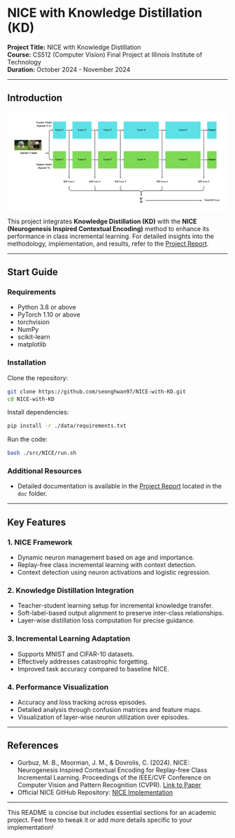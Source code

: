 # NICE with Knowledge Distillation (KD)

**Project Title:** NICE with Knowledge Distillation  
**Course:** CS512 (Computer Vision) Final Project at Illinois Institute of Technology  
**Duration:** October 2024 - November 2024  

---

## Introduction
![pipeline](./pipeline.png)

This project integrates **Knowledge Distillation (KD)** with the **NICE (Neurogenesis Inspired Contextual Encoding)** method to enhance its performance in class incremental learning. For detailed insights into the methodology, implementation, and results, refer to the [Project Report](./doc/report.pdf).

---

## Start Guide
### Requirements
- Python 3.8 or above
- PyTorch 1.10 or above
- torchvision
- NumPy
- scikit-learn
- matplotlib

### Installation
Clone the repository:
```bash
git clone https://github.com/seonghwan97/NICE-with-KD.git
cd NICE-with-KD
```

Install dependencies:
```bash
pip install -r ./data/requirements.txt
```

Run the code:
```bash
bash ./src/NICE/run.sh
```

### Additional Resources
- Detailed documentation is available in the [Project Report](./doc/report.pdf) located in the `doc` folder.

---

## Key Features
### 1. NICE Framework
- Dynamic neuron management based on age and importance.
- Replay-free class incremental learning with context detection.
- Context detection using neuron activations and logistic regression.

### 2. Knowledge Distillation Integration
- Teacher-student learning setup for incremental knowledge transfer.
- Soft-label-based output alignment to preserve inter-class relationships.
- Layer-wise distillation loss computation for precise guidance.

### 3. Incremental Learning Adaptation
- Supports MNIST and CIFAR-10 datasets.
- Effectively addresses catastrophic forgetting.
- Improved task accuracy compared to baseline NICE.

### 4. Performance Visualization
- Accuracy and loss tracking across episodes.
- Detailed analysis through confusion matrices and feature maps.
- Visualization of layer-wise neuron utilization over episodes.

---

## References
- Gurbuz, M. B., Moorman, J. M., & Dovrolis, C. (2024). NICE: Neurogenesis Inspired Contextual Encoding for Replay-free Class Incremental Learning. Proceedings of the IEEE/CVF Conference on Computer Vision and Pattern Recognition (CVPR). [Link to Paper](https://openaccess.thecvf.com/content/CVPR2024/html/Gurbuz_NICE_Neurogenesis_Inspired_Contextual_Encoding_for_Replay-free_Class_Incremental_Learning_CVPR_2024_paper.html)
- Official NICE GitHub Repository: [NICE Implementation](https://github.com/BurakGurbuz97/NICE.)

---

This README is concise but includes essential sections for an academic project. Feel free to tweak it or add more details specific to your implementation!